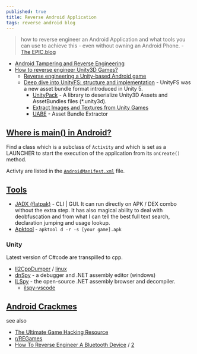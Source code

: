 ```yaml
---
published: true
title: Reverse Android Application
tags: reverse android blog
---
```

> how to reverse engineer an Android Application and what tools you can use to achieve this - even without owning an Android Phone. - [ The EPIC.blog](https://epic.blog/reverse-engineering/2020/07/27/reverse-engineering-android-app.html)

- [Android Tampering and Reverse Engineering](https://github.com/OWASP/owasp-mastg/blob/master/Document/0x05c-Reverse-Engineering-and-Tampering.md)
- [How to reverse engineer Unity3D Games?](https://medium.com/game-tech-tutorial/how-to-reverse-engineer-unity3d-games-67648f9329da)
	- [Reverse engineering a Unity-based Android game](https://palant.info/2021/02/18/reverse-engineering-a-unity-based-android-game/)
    - [Deep dive into UnityFS: structure and implementation](https://www.imbushuo.net/blog/archives/505) - UnityFS was a new asset bundle format introduced in Unity 5.
    	- [UnityPack](https://github.com/HearthSim/UnityPack) - A library to deserialize Unity3D Assets and AssetBundles files (*.unity3d).
    	- [Extract Images and Textures from Unity Games](https://www.youtube.com/watch?v=NApkADJe3a4)
        - [UABE](https://github.com/SeriousCache/UABE) - Asset Bundle Extractor
        

## [Where is main() in Android?](https://stackoverflow.com/questions/9293329/where-is-main-in-android)
Find a class which is a subclass of `Activity` and which is set as a LAUNCHER to start the execution of the application from its `onCreate()` method.

Activty are listed in the [`AndroidManifest.xml`](https://developer.android.com/studio/debug/apk-analyzer) file.

## [Tools](https://epic.blog/reverse-engineering/2020/07/27/reverse-engineering-android-app.html)
- [JADX (flatpak)](https://github.com/skylot/jadx) - CLI | GUI. It can run directly on APK / DEX combo without the extra step. It has also magical ability to deal with deobfuscation and from what I can tell the best full text search, declaration jumping and usage lookup.
- [Apktool](https://ibotpeaches.github.io/Apktool/install/) - `apktool d -r -s [your game].apk`

### Unity
Latest version of C#code are transpilled to cpp.

- [Il2CppDumper](https://github.com/Perfare/Il2CppDumper/releases/tag/v6.6.2) / [linux](https://www.andnixsh.com/2020/04/il2cppdumper-v621-net-core-for-macos.html)
- [dnSpy](https://github.com/dnSpy/dnSpy) -  a debugger and .NET assembly editor (windows)
- [ILSpy](https://github.com/icsharpcode/ILSpy) - the open-source .NET assembly browser and decompiler.
	- [ilspy-vscode](https://marketplace.visualstudio.com/items?itemName=icsharpcode.ilspy-vscode)
    
## [Android Crackmes](https://github.com/OWASP/owasp-mastg/blob/master/Document/0x08b-Reference-Apps.md#android-crackmes)

see also
- [The Ultimate Game Hacking Resource](https://github.com/dsasmblr/game-hacking)
- [r/REGames](https://www.reddit.com/r/REGames/)
- [How To Reverse Engineer A Bluetooth Device](https://www.youtube.com/watch?v=NIBmiPtCDdM) / [2](https://www.youtube.com/watch?v=e3VwPb72Bbgm)
